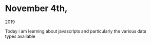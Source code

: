 # November 4th,

2019

Today i am learning about javascripts and particularly the various data types available
